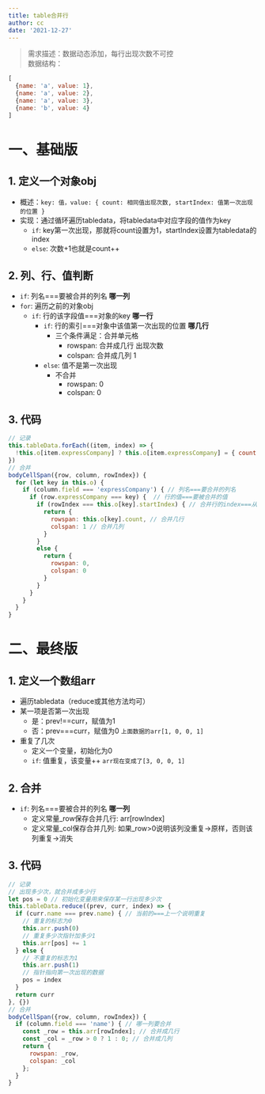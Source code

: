 ```yaml
---
title: table合并行
author: cc
date: '2021-12-27'
---
```


> 需求描述：数据动态添加，每行出现次数不可控  
> 数据结构：
```javascript
[
  {name: 'a', value: 1}, 
  {name: 'a', value: 2}, 
  {name: 'a', value: 3}, 
  {name: 'b', value: 4}
]
```

# 一、基础版
## 1. 定义一个对象obj
- 概述：`key: 值，value: { count: 相同值出现次数, startIndex: 值第一次出现的位置 }`
- 实现：通过循环遍历tabledata，将tabledata中对应字段的值作为key
  - `if`: key第一次出现，那就将count设置为1，startIndex设置为tabledata的index
  - `else`: 次数+1也就是count++
## 2. 列、行、值判断
  - `if`: 列名===要被合并的列名 **哪一列**
  - `for`: 遍历之前的对象obj
    - `if`: 行的该字段值===对象的key **哪一行**
      - `if`: 行的索引===对象中该值第一次出现的位置 **哪几行**
        - 三个条件满足：合并单元格
          - rowspan: 合并成几行 出现次数
          - colspan: 合并成几列 1
      - `else`: 值不是第一次出现
        - 不合并
          - rowspan: 0
          - colspan: 0
## 3. 代码
```javascript
// 记录
this.tableData.forEach((item, index) => {
  !this.o[item.expressCompany] ? this.o[item.expressCompany] = { count: 1, startIndex: index } : this.o[item.expressCompany].count++
})
// 合并
bodyCellSpan({row, column, rowIndex}) {
  for (let key in this.o) {
    if (column.field === 'expressCompany') { // 列名===要合并的列名
      if (row.expressCompany === key) {  // 行的值===要被合并的值
        if (rowIndex === this.o[key].startIndex) { // 合并行的index===从哪里开始有相同的数据
          return {
            rowspan: this.o[key].count, // 合并几行
            colspan: 1 // 合并几列
          }
        }
        else {
          return {
            rowspan: 0,
            colspan: 0
          }
        }
      }
    }
  }
}
```

# 二、最终版
## 1. 定义一个数组arr
- 遍历tabledata（reduce或其他方法均可）
- 某一项是否第一次出现
  - 是：prev!==curr，赋值为1
  - 否：prev===curr，赋值为0
`上面数据的arr[1, 0, 0, 1]`
- 重复了几次
  - 定义一个变量，初始化为0
  - `if`: 值重复，该变量++
`arr现在变成了[3, 0, 0, 1]`
## 2. 合并
- `if`: 列名===要被合并的列名 **哪一列**
  - 定义常量_row保存合并几行: arr[rowIndex]
  - 定义常量_col保存合并几列: 如果_row>0说明该列没重复→原样，否则该列重复→消失
## 3. 代码
```javascript
// 记录
// 出现多少次，就合并成多少行
let pos = 0 // 初始化变量用来保存某一行出现多少次
this.tableData.reduce((prev, curr, index) => {
  if (curr.name === prev.name) { // 当前的===上一个说明重复
    // 重复的标志为0
    this.arr.push(0)
    // 重复多少次指针加多少1
    this.arr[pos] += 1
  } else {
    // 不重复的标志为1
    this.arr.push(1)
    // 指针指向第一次出现的数据
    pos = index
  }
  return curr
}, {})
// 合并
bodyCellSpan({row, column, rowIndex}) {
  if (column.field === 'name') { // 哪一列要合并
    const _row = this.arr[rowIndex]; // 合并成几行
    const _col = _row > 0 ? 1 : 0; // 合并成几列
    return {
      rowspan: _row,
      colspan: _col
    };
  }
}
```
